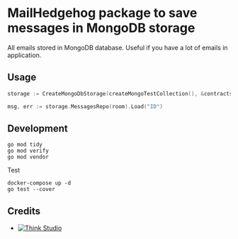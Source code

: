 # MailHedgehog package to save messages in MongoDB storage

All emails stored in MongoDB database. Useful if you have a lot of emails in application.

## Usage

```go
storage := CreateMongoDbStorage(createMongoTestCollection(), &contracts.MessagesStorageConfiguration{PerRoomLimit: 100})

msg, err := storage.MessagesRepo(room).Load("ID")
```

## Development

```shell
go mod tidy
go mod verify
go mod vendor
```

Test

```shell
docker-compose up -d
go test --cover
```

## Credits

- [![Think Studio](https://yaroslawww.github.io/images/sponsors/packages/logo-think-studio.png)](https://think.studio/)
